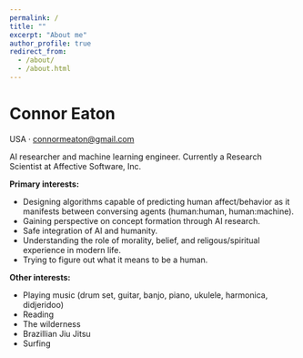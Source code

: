 ```yaml
---
permalink: /
title: ""
excerpt: "About me"
author_profile: true
redirect_from: 
  - /about/
  - /about.html
---
```


# Connor Eaton
USA · connormeaton@gmail.com
  
AI researcher and machine learning engineer. Currently a Research Scientist at Affective Software, Inc.

**Primary interests:**
  - Designing algorithms capable of predicting human affect/behavior as it manifests between conversing agents (human:human, human:machine).
  - Gaining perspective on concept formation through AI research.
  - Safe integration of AI and humanity.
  - Understanding the role of morality, belief, and religous/spiritual experience in modern life.
  - Trying to figure out what it means to be a human.
  
**Other interests:**
  - Playing music (drum set, guitar, banjo, piano, ukulele, harmonica, didjeridoo)
  - Reading
  - The wilderness
  - Brazillian Jiu Jitsu
  - Surfing
